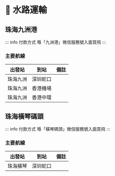 # 🚢 水路運輸

## 珠海九洲港

::: info 付款方式
喺「九洲港」微信服務號入面買飛
:::

### 主要航線

| 出發站 | 到站 | 備註 |
| :---: | :---: | --- |
| 珠海九洲 | 深圳蛇口 | |
| 珠海九洲 | 香港機場 | |
| 珠海九洲 | 香港中環 | |

## 珠海橫琴碼頭

::: info 付款方式
喺「橫琴碼頭」微信服務號入面買飛
:::

### 主要航線

| 出發站 | 到站 | 備註 |
| :---: | :---: | --- |
| 珠海橫琴 | 深圳蛇口 | |

